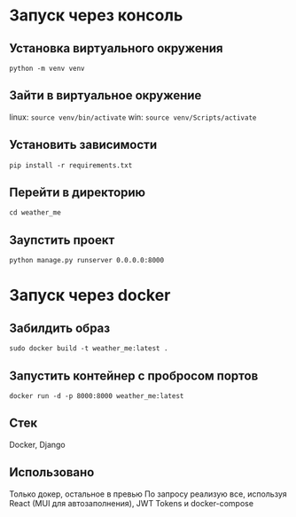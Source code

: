 # Запуск через консоль
## Установка виртуального окружения
`python -m venv venv`
## Зайти в виртуальное окружение
linux: `source venv/bin/activate`
win: `source venv/Scripts/activate`
## Установить зависимости
`pip install -r requirements.txt`
## Перейти в директорию
`cd weather_me`
## Заупстить проект
`python manage.py runserver 0.0.0.0:8000`

# Запуск через docker
## Забилдить образ
`sudo docker build -t weather_me:latest .`
## Запустить контейнер с пробросом портов
`docker run -d -p 8000:8000 weather_me:latest`

## Стек
Docker, Django
## Использовано
Только докер, остальное в превью
По запросу реализую все, используя React (MUI для автозаполнения), JWT Tokens и docker-compose
